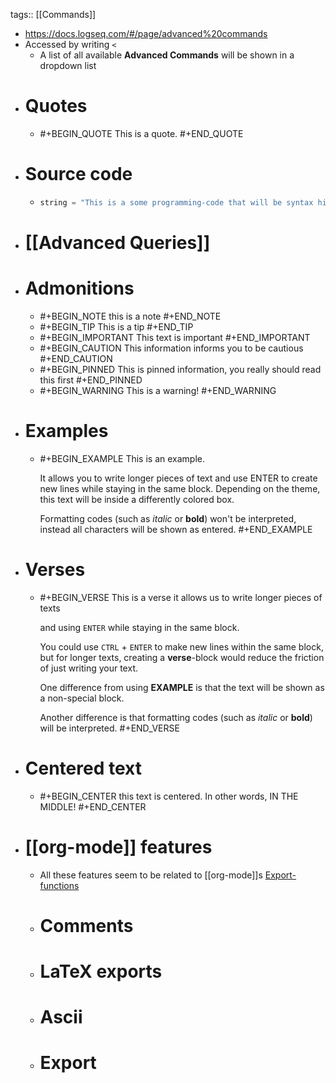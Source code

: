 tags:: [[Commands]]

- https://docs.logseq.com/#/page/advanced%20commands
- Accessed by writing `<`
	- A list of all available **Advanced Commands** will be shown in a dropdown list
- # Quotes
	- #+BEGIN_QUOTE
	  This is a quote.
	  #+END_QUOTE
- # Source code
	- ```python 
	  string = "This is a some programming-code that will be syntax highlighted"
	  ```
- # [[Advanced Queries]]
- # Admonitions
	- #+BEGIN_NOTE
	  this is a note
	  #+END_NOTE
	- #+BEGIN_TIP
	  This is a tip
	  #+END_TIP
	- #+BEGIN_IMPORTANT
	  This text is important
	  #+END_IMPORTANT
	- #+BEGIN_CAUTION
	  This information informs you to be cautious
	  #+END_CAUTION
	- #+BEGIN_PINNED
	  This is pinned information, you really should read this first
	  #+END_PINNED
	- #+BEGIN_WARNING
	  This is a warning!
	  #+END_WARNING
- # Examples
	- #+BEGIN_EXAMPLE
	  This is an example.
	  
	  It allows you to write longer pieces of text and use ENTER to create new lines while staying in the same block.
	  Depending on the theme, this text will be inside a differently colored box.
	  
	  Formatting codes (such as *italic* or **bold**) won't be interpreted, instead all characters will be shown as entered.
	  #+END_EXAMPLE
- # Verses
	- #+BEGIN_VERSE
	  This is a verse
	  it allows us to write longer pieces of texts
	  
	  and using `ENTER` while staying in the same block.
	  
	  You could use `CTRL` + `ENTER` to make new lines within the same block, but for longer texts, creating a **verse**-block would reduce the friction of just writing your text.
	  
	  One difference from using **EXAMPLE** is that the text will be shown as a non-special block.
	  
	  Another difference is that formatting codes (such as *italic* or **bold**) will be interpreted.
	  #+END_VERSE
- # Centered text
	- #+BEGIN_CENTER
	  this text is centered.
	  In other words, IN THE MIDDLE!
	  #+END_CENTER
- # [[org-mode]] features
	- All these features seem to be related to [[org-mode]]s [Export-functions](https://orgmode.org/manual/Exporting.html)
	- # Comments
	- # LaTeX exports
	- # Ascii
	- # Export